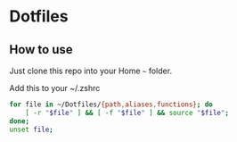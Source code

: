 # Dotfiles

## How to use
Just clone this repo into your Home `~` folder. 

Add this to your ~/.zshrc
```bash
for file in ~/Dotfiles/{path,aliases,functions}; do
    [ -r "$file" ] && [ -f "$file" ] && source "$file";
done;
unset file;

```
